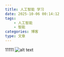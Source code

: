 ```yaml
---
title: 人工智能 学习
date: 2025-10-06 00:14:12
tags: 
    - 人工智能 
    - 智能
categories: 博客
type: 文章 
---
```

11111
![alt text](../upload/2025-10-06-ai/1759733180745.png)